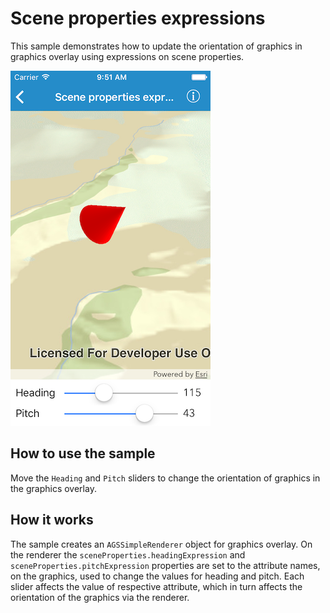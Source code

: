 # Scene properties expressions

This sample demonstrates how to update the orientation of graphics in
graphics overlay using expressions on scene properties.

![](image1.png)

## How to use the sample

Move the `Heading` and `Pitch` sliders to change the orientation of
graphics in the graphics overlay.

## How it works

The sample creates an `AGSSimpleRenderer` object for graphics overlay.
On the renderer the `sceneProperties.headingExpression` and
`sceneProperties.pitchExpression` properties are set to the attribute
names, on the graphics, used to change the values for heading and pitch.
Each slider affects the value of respective attribute, which in turn
affects the orientation of the graphics via the renderer.
